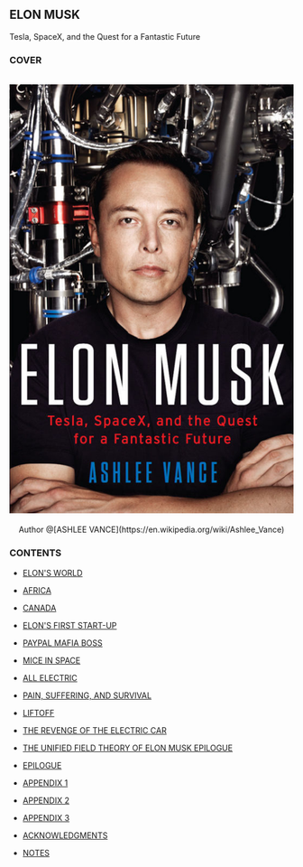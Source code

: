 ELON MUSK
---

Tesla, SpaceX, and the Quest for a Fantastic Future

### COVER

<br>

<div align=center>
  <img src="./screenshot/cover.jpg"/>
</div>

<br>

<div align=center>
  <span>Author @[ASHLEE VANCE](https://en.wikipedia.org/wiki/Ashlee_Vance)</span>
</div>


### CONTENTS

- [ELON'S WORLD](./CONTENTS/1.ELON'S%20WORLD.md)

- [AFRICA](./CONTENTS/2.AFRICA.md)

- [CANADA](./CONTENTS/3.CANADA.md)

- [ELON'S FIRST START-UP](./CONTENTS/4.ELON'S%20FIRST%20START-UP.md)

- [PAYPAL MAFIA BOSS](./CONTENTS/5.PAYPAL%20MAFIA%20BOSS.md)

- [MICE IN SPACE](./CONTENTS/6.MICE%20IN%20SPAC.md)

- [ALL ELECTRIC](./CONTENTS/7.ALL%20ELECTRIC.md)

- [PAIN, SUFFERING, AND SURVIVAL](./CONTENTS/8.PAIN,%20SUFFERING,%20AND%20SURVIVAL.md)

- [LIFTOFF](./CONTENTS/9.LIFTOFF.md)

- [THE REVENGE OF THE ELECTRIC CAR](./CONTENTS/10.THE%20REVENGE%20OF%20THE%20ELECTRIC%20CAR.md)

- [THE UNIFIED FIELD THEORY OF ELON MUSK EPILOGUE](./CONTENTS/11.THE%20UNIFIED%20FIELD%20THEORY%20OF%20ELON%20MUSK%20EPILOGUE.md)

- [EPILOGUE](./CONTENTS/12.EPILOGUE.md)

- [APPENDIX 1](./CONTENTS/13.APPENDIX1.md)

- [APPENDIX 2](./CONTENTS/14.APPENDIX2.md)

- [APPENDIX 3](./CONTENTS/15.APPENDIX3.md)

- [ACKNOWLEDGMENTS](./CONTENTS/16.ACKNOWLEDGMENTS.md)

- [NOTES](./CONTENTS/17.NOTES.md)